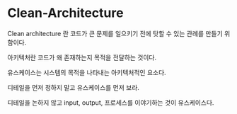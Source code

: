 # Clean-Architecture

Clean architecture 란 코드가 큰 문제를 일으키기 전에 탓할 수 있는 관례를 만들기 위함이다.

아키텍처란 코드가 왜 존재하는지 목적을 전달하는 것이다.

유스케이스는 시스템의 목적을 나타내는 아키텍처적인 요소다.

디테일을 먼저 정하지 말고 유스케이스를 먼저 보라.

디테일을 논하지 않고 input, output, 프로세스를 이야기하는 것이 유스케이스다.
